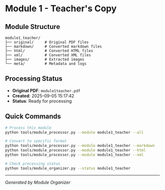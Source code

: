 # Module 1 - Teacher's Copy

## Module Structure

```
module1_teacher/
├── original/     # Original PDF files
├── markdown/     # Converted markdown files  
├── html/         # Converted HTML files
├── xml/          # Converted XML files
├── images/       # Extracted images
└── meta/         # Metadata and logs
```

## Processing Status

- **Original PDF**: `module1teacher.pdf`
- **Created**: 2025-09-05 15:17:42
- **Status**: Ready for processing

## Quick Commands

```bash
# Process this module
python tools/module_processor.py --module module1_teacher --all

# Convert to specific format
python tools/module_processor.py --module module1_teacher --markdown
python tools/module_processor.py --module module1_teacher --html  
python tools/module_processor.py --module module1_teacher --xml

# Check processing status
python tools/module_organizer.py --status module1_teacher
```

---
*Generated by Module Organizer*

